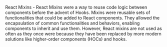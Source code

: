 React Mixins -
React Mixins were a way to reuse code logic between components before the advent of Hooks. Mixins were reusable sets of functionalities
that could be added to React components. They allowed the encapsulation of common functionalities and behaviors, enabling components to
inherit and use them.
However, React mixins are not used as often as they once were because they have been replaced by more modern solutions like higher-order
components (HOCs) and hooks.
